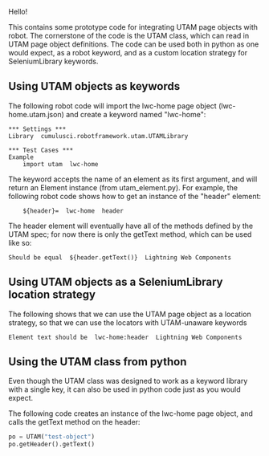Hello!

This contains some prototype code for integrating UTAM page objects
with robot. The cornerstone of the code is the UTAM class, which
can read in UTAM page object definitions. The code can be used both
in python as one would expect, as a robot keyword, and as a custom
location strategy for SeleniumLibrary keywords.

## Using UTAM objects as keywords

The following robot code will import the lwc-home page
object (lwc-home.utam.json) and create a keyword named "lwc-home":

```robotframework
*** Settings ***
Library  cumulusci.robotframework.utam.UTAMLibrary

*** Test Cases ***
Example
    import utam  lwc-home
```

The keyword accepts the name of an element as its first argument, and
will return an Element instance (from utam_element.py). For example,
the following robot code shows how to get an instance of the "header"
element:

```robotframework
    ${header}=  lwc-home  header
```

The header element will eventually have all of the methods defined
by the UTAM spec; for now there is only the getText method, which
can be used like so:

```robotframework
Should be equal  ${header.getText()}  Lightning Web Components
```

## Using UTAM objects as a SeleniumLibrary location strategy

The following shows that we can use the UTAM page object as a location
strategy, so that we can use the locators with UTAM-unaware keywords

```robotframework
Element text should be  lwc-home:header  Lightning Web Components
```

## Using the UTAM class from python

Even though the UTAM class was designed to work as a keyword library
with a single key, it can also be used in python code just as you
would expect.

The following code creates an instance of the lwc-home page object,
and calls the getText method on the header:

```python
po = UTAM("test-object")
po.getHeader().getText()
```
